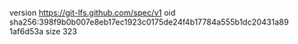 version https://git-lfs.github.com/spec/v1
oid sha256:398f9b0b007e8eb17ec1923c0175de24f4b17784a555b1dc20431a891af6d53a
size 323
